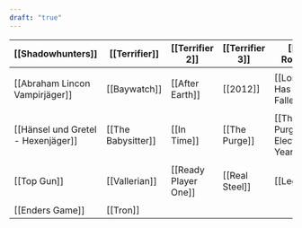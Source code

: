 ```yaml
---
draft: "true"
---
```

| [[Shadowhunters]]                  | [[Terrifier]]      | [[Terrifier 2]]      | [[Terrifier 3]] | [[47 Ronin]]                  |
| ---------------------------------- | ------------------ | -------------------- | --------------- | ----------------------------- |
|                                    |                    |                      |                 |                               |
| [[Abraham Lincon Vampirjäger]]     | [[Baywatch]]       | [[After Earth]]      | [[2012]]        | [[London Has Fallen]]         |
|                                    |                    |                      |                 |                               |
| [[Hänsel und Gretel - Hexenjäger]] | [[The Babysitter]] | [[In Time]]          | [[The Purge]]   | [[The Purge - Election Year]] |
|                                    |                    |                      |                 |                               |
| [[Top Gun]]                        | [[Vallerian]]      | [[Ready Player One]] | [[Real Steel]]  | [[Legend]]                    |
|                                    |                    |                      |                 |                               |
| [[Enders Game]]                    | [[Tron]]           |                      |                 |                               |
